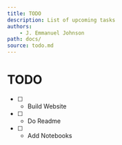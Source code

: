 ```yaml
---
title: TODO
description: List of upcoming tasks
authors:
    - J. Emmanuel Johnson
path: docs/
source: todo.md
---
```

# TODO

* [ ] - Build Website
* [ ] - Do Readme
* [ ] - Add Notebooks